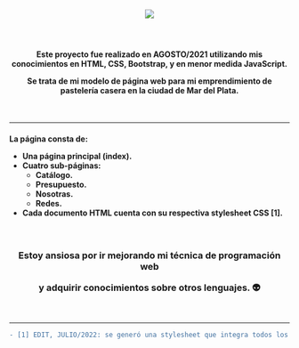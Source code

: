 <h1 align="center">
  <img align="center" src="https://readme-typing-svg.herokuapp.com?font=Raleway&size=30&duration=3500&color=31F7DA&lines=Re-writing+melpasteleria!+%F0%9F%8D%B0"/>
</h1>

<br />

<h4 align="center">

Este proyecto fue realizado en AGOSTO/2021 utilizando mis conocimientos en HTML, CSS, Bootstrap, y en menor medida JavaScript.

Se trata de mi modelo de página web para mi emprendimiento de pastelería casera en la ciudad de Mar del Plata.

</h4>

<br />

<hr />

<h4 align="left">

La página consta de: 
  - Una página principal (index).
  - Cuatro sub-páginas:
    - Catálogo. 
    - Presupuesto.
    - Nosotras.
    - Redes.
  - Cada documento HTML cuenta con su respectiva stylesheet CSS [1]. 

</h4>

<br />

<h3 align="center">

Estoy ansiosa por ir mejorando mi técnica de programación web 

y adquirir conocimientos sobre otros lenguajes. 👽

</h3>

<br />

<hr />

```diff 
- [1] EDIT, JULIO/2022: se generó una stylesheet que integra todos los estilos de la página, y se organizó la estructura de la misma incorporando la carpeta "src".
```
